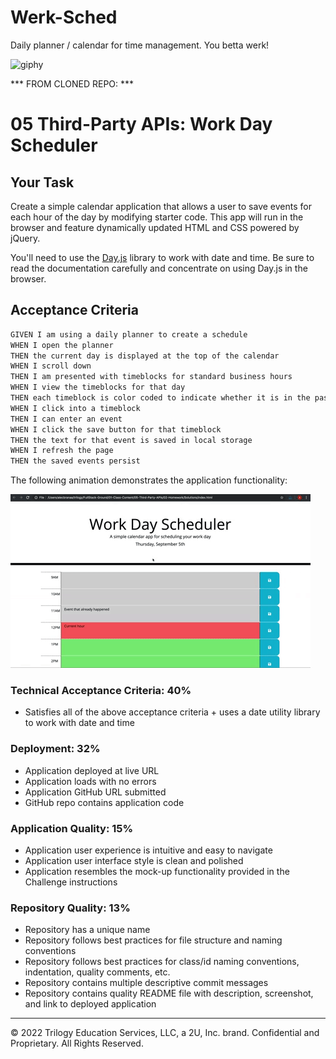 # Werk-Sched
Daily planner / calendar for time management. You betta werk!

![giphy](https://user-images.githubusercontent.com/116177485/210846078-b5e875bc-2057-4509-80b3-2565a05a25ef.gif)

*** FROM CLONED REPO: ***

# 05 Third-Party APIs: Work Day Scheduler

## Your Task

Create a simple calendar application that allows a user to save events for each hour of the day by modifying starter code. This app will run in the browser and feature dynamically updated HTML and CSS powered by jQuery.

You'll need to use the [Day.js](https://day.js.org/en/) library to work with date and time. Be sure to read the documentation carefully and concentrate on using Day.js in the browser.

## Acceptance Criteria

```md
GIVEN I am using a daily planner to create a schedule
WHEN I open the planner
THEN the current day is displayed at the top of the calendar
WHEN I scroll down
THEN I am presented with timeblocks for standard business hours
WHEN I view the timeblocks for that day
THEN each timeblock is color coded to indicate whether it is in the past, present, or future
WHEN I click into a timeblock
THEN I can enter an event
WHEN I click the save button for that timeblock
THEN the text for that event is saved in local storage
WHEN I refresh the page
THEN the saved events persist
```

The following animation demonstrates the application functionality:

<!-- @TODO: create ticket to review/update image) -->
![A user clicks on slots on the color-coded calendar and edits the events.](./Assets/05-third-party-apis-homework-demo.gif)


### Technical Acceptance Criteria: 40%

* Satisfies all of the above acceptance criteria + uses a date utility library to work with date and time

### Deployment: 32%

* Application deployed at live URL
* Application loads with no errors
* Application GitHub URL submitted
* GitHub repo contains application code

### Application Quality: 15%

* Application user experience is intuitive and easy to navigate
* Application user interface style is clean and polished
* Application resembles the mock-up functionality provided in the Challenge instructions

### Repository Quality: 13%

* Repository has a unique name
* Repository follows best practices for file structure and naming conventions
* Repository follows best practices for class/id naming conventions, indentation, quality comments, etc.
* Repository contains multiple descriptive commit messages
* Repository contains quality README file with description, screenshot, and link to deployed application

- - -
© 2022 Trilogy Education Services, LLC, a 2U, Inc. brand. Confidential and Proprietary. All Rights Reserved.
